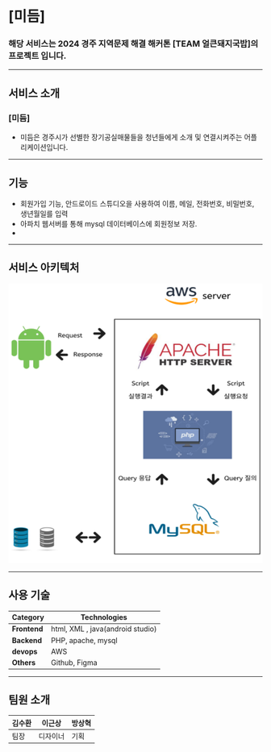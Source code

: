 # [미듬]

### 해당 서비스는 2024 경주 지역문제 해결 해커톤 [TEAM 얼큰돼지국밥]의 프로젝트 입니다.

---
## 서비스 소개
### [미듬]
- 미듬은 경주시가 선별한 장기공실매물들을 청년들에게 소개 및 연결시켜주는 어플리케이션입니다.

---
## 기능

- 회원가입 기능, 안드로이드 스튜디오을 사용하여 이름, 메일, 전화번호, 비밀번호, 생년월일를 입력
- 아파치 웹서버를 통해 mysql 데이터베이스에 회원정보 저장.
- 

---
## 서비스 아키텍처

![서비스 아키텍처](./img/image.png)

---
## 사용 기술
| **Category**         | **Technologies** |
|----------------------|-------------|
| **Frontend**         | html, XML , java(android studio)       |
| **Backend**          | PHP, apache, mysql |
| **devops**           | AWS   |
| **Others**           | Github, Figma |

---
## 팀원 소개
|  김수환 | 이근상 | 방상혁 |
|---------|--------|--------|
| 팀장    | 디자이너 | 기획 |
